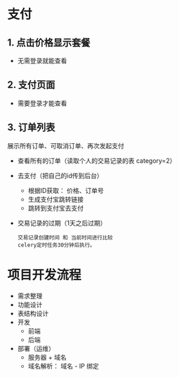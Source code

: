 # 支付

## 1. 点击价格显示套餐

- 无需登录就能查看

## 2. 支付页面

- 需要登录才能查看

## 3. 订单列表

展示所有订单、可取消订单、再次发起支付

- 查看所有的订单（读取个人的交易记录的表 category=2）

- 去支付（把自己的id传到后台）

  - 根据ID获取： 价格、订单号
  - 生成支付宝跳转链接
  - 跳转到支付宝去支付

- 交易记录的过期（1天之后过期）

  ```
  交易记录创建时间 和 当前时间进行比较
  celery定时任务30分钟后执行。
  ```





# 项目开发流程

- 需求整理
- 功能设计
- 表结构设计
- 开发
  - 前端
  - 后端
- 部署（运维）
  - 服务器 + 域名
  - 域名解析： 域名 - IP 绑定
